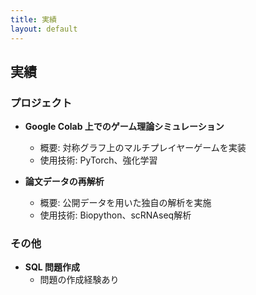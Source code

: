 ```yaml
---
title: 実績
layout: default
---
```


## 実績

### プロジェクト
- **Google Colab 上でのゲーム理論シミュレーション**
  - 概要: 対称グラフ上のマルチプレイヤーゲームを実装
  - 使用技術: PyTorch、強化学習

- **論文データの再解析**
  - 概要: 公開データを用いた独自の解析を実施
  - 使用技術: Biopython、scRNAseq解析

### その他
- **SQL 問題作成**
  - 問題の作成経験あり
